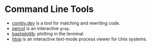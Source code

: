 # Command Line Tools
- [comby.dev](https://comby.dev) is a tool for matching and rewriting code.
- [percol](https://github.com/mooz/percol) is an interactive `grep`.
- [bashplotlib](https://github.com/glamp/bashplotlib): plotting in the terminal
- [htop](https://github.com/hishamhm/htop) is an interactive text-mode process viewer for Unix systems.
